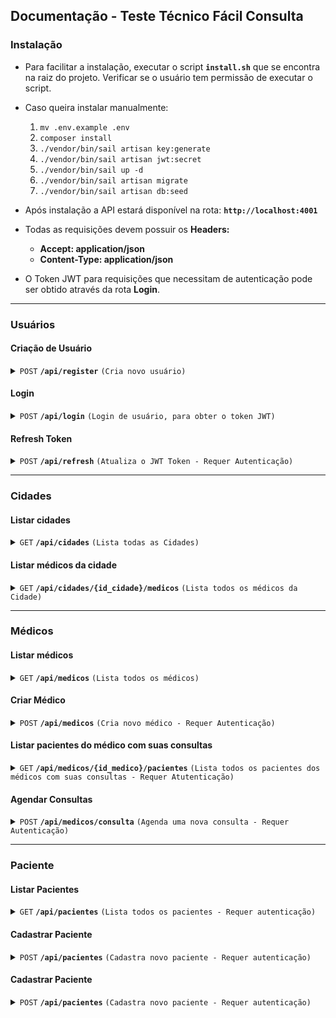 ## Documentação - Teste Técnico Fácil Consulta
### Instalação

- Para facilitar a instalação, executar o script **`install.sh`** que se encontra na raiz do projeto. Verificar se o usuário tem permissão de executar o script.
- Caso queira instalar manualmente:
  1. `mv .env.example .env`
  2. `composer install`
  3. `./vendor/bin/sail artisan key:generate`
  4. `./vendor/bin/sail artisan jwt:secret`
  5. `./vendor/bin/sail up -d`
  6. `./vendor/bin/sail artisan migrate`
  7. `./vendor/bin/sail artisan db:seed`
   
- Após instalação a API estará disponível na rota: **`http://localhost:4001`**
- Todas as requisições devem possuir os **Headers:** 
  - **Accept: application/json**
  - **Content-Type: application/json**
- O Token JWT para requisições que necessitam de autenticação pode ser obtido através da rota **Login**.



------------------------------------------------------------------------------------------
### Usuários
#### Criação de Usuário

<details>
 <summary><code>POST</code> <code><b>/api/register</b></code> <code>(Cria novo usuário)</code></summary>

##### Body Params

> | Paramêtro      |  Obrigatório     | Tipo               | description                                                           |
> |-----------|-----------|-------------------------|-----------------------------------------------------------------------|
> | name      |  Sim | String   | Nome do usuário  |
> | email      |  Sim | String   | E-mail do usuário  |
> | password      |  Sim | String   | Senha do usuário  |


##### Responses

> | http code     | content-type                      | response                                                            |
> |---------------|-----------------------------------|---------------------------------------------------------------------|
> | `201`         | `application/json`        | `JSON Response`                                |
> | `422`         | `application/json`                | `{"message":"Unprocessable Content", "errors" : "<Erro na validação dos dados>"}`                            |

##### Response 200 - Exemplo

> ```json
> {
> 	"message": "User created successfully",
> 	"user": {
> 		"name": "Teste",
> 		"email": "teste@teste.com",
> 		"updated_at": "2025-01-31T18:09:12.000000Z",
> 		"created_at": "2025-01-31T18:09:12.000000Z",
> 		"id": 3
> 	}
> }
> ```
</details>

#### Login

<details>
 <summary><code>POST</code> <code><b>/api/login</b></code> <code>(Login de usuário, para obter o token JWT)</code></summary>

##### Body Params

> | Paramêtro      |  Obrigatório     | Tipo               | description                                                           |
> |-----------|-----------|-------------------------|-----------------------------------------------------------------------|
> | email      |  Sim | String   | E-mail do usuário  |
> | password      |  Sim | String   | Senha do usuário  |

##### Responses
> | http code     | content-type                      | response                                                            |
> |---------------|-----------------------------------|---------------------------------------------------------------------|
> | `200`         | `application/json`        | `JSON Response`                               |
> | `401`         | `application/json`                | `{"error": "Unauthorized"}` |

##### Response 200 - Exemplo

> ```json
> {
>	  "message": "User logged in successfully",
>	  "token": {
>		  "access_token": "<JWT_Token>",
>		"token_type": "bearer",
>		  "expires_in": 3600
>	  }
> }
> ```

</details>

#### Refresh Token

<details>
 <summary><code>POST</code> <code><b>/api/refresh</b></code> <code>(Atualiza o JWT Token - Requer Autenticação)</code></summary>

##### Headers

> | Paramêtro      |  Obrigatório     | Tipo               | description                                                           |
> |-----------|-----------|-------------------------|-----------------------------------------------------------------------|
> | Authorization      |  Sim | String  | Token JWT

##### Responses
> | http code     | content-type                      | response                                                            |
> |---------------|-----------------------------------|---------------------------------------------------------------------|
> | `200`         | `application/json`        | `JSON`                               |
> | `401`         | `application/json`                | `{"error": "Unauthorized"}` |

##### Response 200 - Exemplo

> ```json
>  {
>    "message": "Token refreshed successfully",
>    "token": {
>      "access_token": "<NOVO_JWT_TOKEN>",
>      "token_type": "bearer",
>      "expires_in": 3600
>    }
>  }
> ```

</details>

------------------------------------------------------------------------------------------

### Cidades

#### Listar cidades
<details>
 <summary><code>GET</code> <code><b>/api/cidades</b></code> <code>(Lista todas as Cidades)</code></summary>

##### Query Params

> | Paramêtro      |  Obrigatório     | Tipo               | description                                                           |
> |-----------|-----------|-------------------------|-----------------------------------------------------------------------|
> | nome      |  Não | String   | Nome da cidade  |
> | page      |  Não | String   | Página de resultatdos |


##### Responses

> | http code     | content-type                      | response                                                            |
> |---------------|-----------------------------------|---------------------------------------------------------------------|
> | `200`         | `application/json`        | `JSON`                                |
> | `404`         | `application/json`                | `{"error":"Cidade não encontrada"}`                            |

##### Response 200 - Exemplo

> ```json
>  {
>  	"current_page": 1,
>  	"data": [
>  		{
>  			"id": 8,
>  			"nome": "Audieberg",
>  			"estado": "CT",
>  			"created_at": "2025-01-31T12:48:51.000000Z",
>  			"updated_at": "2025-01-31T12:48:51.000000Z",
>  			"deleted_at": null
>  		}
>  	],
>  	"first_page_url": "http:\/\/127.0.0.1:4001\/api\/cidades?page=1",
>  	"from": 1,
>  	"last_page": 1,
>  	"last_page_url": "http:\/\/127.0.0.1:4001\/api\/cidades?page=1",
>  	"links": [
>  		{
>  			"url": null,
>  			"label": "&laquo; Previous",
>  			"active": false
>  		},
>  		{
>  			"url": "http:\/\/127.0.0.1:4001\/api\/cidades?page=1",
>  			"label": "1",
>  			"active": true
>  		},
>  		{
>  			"url": null,
>  			"label": "Next &raquo;",
>  			"active": false
>  		}
>  	],
>  	"next_page_url": null,
>  	"path": "http:\/\/127.0.0.1:4001\/api\/cidades",
>  	"per_page": 10,
>  	"prev_page_url": null,
>  	"to": 1,
>  	"total": 1
>  }
> ```
</details>

#### Listar médicos da cidade
<details>
 <summary><code>GET</code> <code><b>/api/cidades/{id_cidade}/medicos</b></code> <code>(Lista todos os médicos da Cidade)</code></summary>

##### Query Params

> | Paramêtro      |  Obrigatório     | Tipo               | description                                                           |
> |-----------|-----------|-------------------------|-----------------------------------------------------------------------|
> | nome      |  Não | String   | Nome do médico  |
> | page      |  Não | String   | Página de resultatdos |


##### Responses

> | http code     | content-type                      | response                                                            |
> |---------------|-----------------------------------|---------------------------------------------------------------------|
> | `200`         | `application/json`        | `JSON`                                |
> | `404`         | `application/json`                | `{"error":"Médico não encontrado"}`                            |

##### Response 200 - Exemplo

> ```json
>  {
>  	"current_page": 1,
>  	"data": [
>  		{
>  			"id": 1,
>  			"nome": "Dr. Ozella Beier DVM",
>  			"especialidade": "Stevedore",
>  			"cidade_id": 2,
>  			"created_at": "2025-01-31T12:48:51.000000Z",
>  			"updated_at": "2025-01-31T12:48:51.000000Z",
>  			"deleted_at": null
>  		}
>  	],
>  	"first_page_url": "http:\/\/127.0.0.1:4001\/api\/cidades\/2\/medicos?page=1",
>  	"from": 1,
>  	"last_page": 1,
>  	"last_page_url": "http:\/\/127.0.0.1:4001\/api\/cidades\/2\/medicos?page=1",
>  	"links": [
>  		{
>  			"url": null,
>  			"label": "&laquo; Previous",
>  			"active": false
>  		},
>  		{
>  			"url": "http:\/\/127.0.0.1:4001\/api\/cidades\/2\/medicos?page=1",
>  			"label": "1",
>  			"active": true
>  		},
>  		{
>  			"url": null,
>  			"label": "Next &raquo;",
>  			"active": false
>  		}
>  	],
>  	"next_page_url": null,
>  	"path": "http:\/\/127.0.0.1:4001\/api\/cidades\/2\/medicos",
>  	"per_page": 10,
>  	"prev_page_url": null,
>  	"to": 1,
>  	"total": 1
>  }
>```
</details>

------------------------------------------------------------------------------------------

### Médicos

#### Listar médicos
<details>
 <summary><code>GET</code> <code><b>/api/medicos</b></code> <code>(Lista todos os médicos)</code></summary>

##### Query Params

> | Paramêtro      |  Obrigatório     | Tipo               | description                                                           |
> |-----------|-----------|-------------------------|-----------------------------------------------------------------------|
> | nome      |  Não | String   | Nome do médico  |
> | page      |  Não | String   | Página de resultatdos |


##### Responses

> | http code     | content-type                      | response                                                            |
> |---------------|-----------------------------------|---------------------------------------------------------------------|
> | `200`         | `application/json`        | `JSON`                                |
> | `404`         | `application/json`                | `{"error":"Médico não encontrado"}`                            |

##### Response 200 - Exemplo

> ```json
>  {
>  	"current_page": 1,
>  	"data": [
>  		{
>  			"id": 22,
>  			"nome": "Nome do médico",
>  			"especialidade": "Especialidade",
>  			"cidade_id": 9,
>  			"created_at": "2025-01-31T17:06:04.000000Z",
>  			"updated_at": "2025-01-31T17:06:04.000000Z",
>  			"deleted_at": null
>  		}
>  	],
>  	"first_page_url": "http:\/\/127.0.0.1:4001\/api\/medicos?page=1",
>  	"from": 1,
>  	"last_page": 1,
>  	"last_page_url": "http:\/\/127.0.0.1:4001\/api\/medicos?page=1",
>  	"links": [
>  		{
>  			"url": null,
>  			"label": "&laquo; Previous",
>  			"active": false
>  		},
>  		{
>  			"url": "http:\/\/127.0.0.1:4001\/api\/medicos?page=1",
>  			"label": "1",
>  			"active": true
>  		},
>  		{
>  			"url": null,
>  			"label": "Next &raquo;",
>  			"active": false
>  		}
>  	],
>  	"next_page_url": null,
>  	"path": "http:\/\/127.0.0.1:4001\/api\/medicos",
>  	"per_page": 10,
>  	"prev_page_url": null,
>  	"to": 1,
>  	"total": 1
>  }
> ```
</details>

#### Criar Médico
<details>
 <summary><code>POST</code> <code><b>/api/medicos</b></code> <code>(Cria novo médico - Requer Autenticação)</code></summary>

##### Body Params

> | Paramêtro      |  Obrigatório     | Tipo               | description                                                           |
> |-----------|-----------|-------------------------|-----------------------------------------------------------------------|
> | nome      |  Sim | String   | Nome do médico  |
> | especialidade      |  Sim | String   | Especialidade do médico  |
> | cidade_id      |  Sim | int   | Id da Cidade a qual o médico é vinculado  |


##### Responses

> | http code     | content-type                      | response                                                            |
> |---------------|-----------------------------------|---------------------------------------------------------------------|
> | `200`         | `application/json`        | `JSON Response`                                |
> | `422`         | `application/json`                | `{"message":"Unprocessable Content", "errors" : "<Erro na validação dos dados>"}`                            |
> | `401`         | `application/json`                | `{"message":"Unauthenticated"}`                            |

##### Response 200 - Exemplo

> ```json
> {
> 	"message": "Médico criado com sucesso",
> 	"medico": {
> 		"nome": "Nome do Médico",
> 		"especialidade": "Especialidade",
> 		"cidade_id": "9",
> 		"updated_at": "2025-01-31T17:06:04.000000Z",
> 		"created_at": "2025-01-31T17:06:04.000000Z",
> 		"id": 22
> 	}
> }
> ```
</details>

#### Listar pacientes do médico com suas consultas
<details>
 <summary><code>GET</code> <code><b>/api/medicos/{id_medico}/pacientes</b></code> <code>(Lista todos os pacientes dos médicos com suas consultas - Requer Atutenticação)</code></summary>

##### Query Params

> | Paramêtro      |  Obrigatório     | Tipo               | description                                                           |
> |-----------|-----------|-------------------------|-----------------------------------------------------------------------|
> | nome      |  Não | String   | Nome do paciente  |
> | apenas-agendadas      |  Não | Boolean   | Listar apenas Consultas agendadas  |
> | page      |  Não | String   | Página de resultatdos |


##### Responses

> | http code     | content-type                      | response                                                            |
> |---------------|-----------------------------------|---------------------------------------------------------------------|
> | `200`         | `application/json`        | `JSON`                                |
> | `404`         | `application/json`                | `{"error":"Paciente não encontrado"}`                            |
> | `401`         | `application/json`                | `{"message":"Unauthenticated"}`                            |

##### Response 200 - Exemplo

> ```json
> {
> 	"pacientes": {
> 		"current_page": 1,
> 		"data": [
> 			{
> 				"id": 5,
> 				"nome": "Meggie Gulgowski",
> 				"cpf": "37886538797",
> 				"celular": "805.864.5665",
> 				"created_at": "2025-01-31T12:48:51.000000Z",
> 				"updated_at": "2025-01-31T12:48:51.000000Z",
> 				"deleted_at": null,
> 				"consultas": [
> 					{
> 						"id": 24,
> 						"medico_id": 2,
> 						"paciente_id": 5,
> 						"data": "2025-12-28",
> 						"created_at": "2025-01-31T15:24:38.000000Z",
> 						"updated_at": "2025-01-31T15:24:38.000000Z",
> 						"deleted_at": null
> 					}
> 				]
> 			}
> 		],
> 		"first_page_url": "http:\/\/127.0.0.1:4001\/api\/medicos\/2\/pacientes?page=1",
> 		"from": 1,
> 		"last_page": 1,
> 		"last_page_url": "http:\/\/127.0.0.1:4001\/api\/medicos\/2\/pacientes?page=1",
> 		"links": [
> 			{
> 				"url": null,
> 				"label": "&laquo; Previous",
> 				"active": false
> 			},
> 			{
> 				"url": "http:\/\/127.0.0.1:4001\/api\/medicos\/2\/pacientes?page=1",
> 				"label": "1",
> 				"active": true
> 			},
> 			{
> 				"url": null,
> 				"label": "Next &raquo;",
> 				"active": false
> 			}
> 		],
> 		"next_page_url": null,
> 		"path": "http:\/\/127.0.0.1:4001\/api\/medicos\/2\/pacientes",
> 		"per_page": 10,
> 		"prev_page_url": null,
> 		"to": 1,
> 		"total": 1
> 	}
> }
> ```
</details>

#### Agendar Consultas
<details>
 <summary><code>POST</code> <code><b>/api/medicos/consulta</b></code> <code>(Agenda uma nova consulta - Requer Autenticação)</code></summary>

##### Body Params

> | Paramêtro      |  Obrigatório     | Tipo               | description                                                           |
> |-----------|-----------|-------------------------|-----------------------------------------------------------------------|
> | medico_id      |  Sim | String   | ID do médico  |
> | paciente_id      |  Sim | String   | ID do paciente  |
> | data    |  Sim | date   | Data da Consulta no formato Y-m-d H:i:s  |


##### Responses

> | http code     | content-type                      | response                                                            |
> |---------------|-----------------------------------|---------------------------------------------------------------------|
> | `200`         | `application/json`        | `JSON Response`                                |
> | `422`         | `application/json`                | `{"message":"Unprocessable Content", "errors" : "<Erro na validação dos dados>"}`                            |
> | `401`         | `application/json`                | `{"message":"Unauthenticated"}`                            |

##### Response 200 - Exemplo

> ```json
> {
> 	"message": "Consulta criada com sucesso",
> 	"consulta": {
> 		"medico_id": "2",
> 		"paciente_id": "16",
> 		"data": "2025-11-28 14:38:22",
> 		"updated_at": "2025-01-31T17:32:50.000000Z",
> 		"created_at": "2025-01-31T17:32:50.000000Z",
> 		"id": 26
> 	}
> }
> ```
</details>

------------------------------------------------------------------------------------------

### Paciente

#### Listar Pacientes
<details>
 <summary><code>GET</code> <code><b>/api/pacientes</b></code> <code>(Lista todos os pacientes - Requer autenticação)</code></summary>

##### Query Params

> | Paramêtro      |  Obrigatório     | Tipo               | description                                                           |
> |-----------|-----------|-------------------------|-----------------------------------------------------------------------|
> | nome      |  Não | String   | Nome do paciente  |
> | page      |  Não | String   | Página de resultatdos |


##### Responses

> | http code     | content-type                      | response                                                            |
> |---------------|-----------------------------------|---------------------------------------------------------------------|
> | `200`         | `application/json`        | `JSON`                                |
> | `404`         | `application/json`                | `{"error":"Paciente não encontrado"}`                            |
> | `401`         | `application/json`                | `{"message":"Unauthenticated"}`                            |

##### Response 200 - Exemplo

> ```json
> {
> 	"current_page": 1,
> 	"data": [
> 		{
> 			"id": 21,
> 			"nome": "teste editado",
> 			"cpf": "00000000000",
> 			"celular": "3799999999",
> 			"created_at": "2025-01-31T12:58:56.000000Z",
> 			"updated_at": "2025-01-31T13:02:08.000000Z",
> 			"deleted_at": null
> 		},
> 		{
> 			"id": 22,
> 			"nome": "teste editado",
> 			"cpf": "CPF",
> 			"celular": "3799999999",
> 			"created_at": "2025-01-31T17:36:27.000000Z",
> 			"updated_at": "2025-01-31T17:36:27.000000Z",
> 			"deleted_at": null
> 		}
> 	],
> 	"first_page_url": "http:\/\/127.0.0.1:4001\/api\/pacientes?page=1",
> 	"from": 1,
> 	"last_page": 1,
> 	"last_page_url": "http:\/\/127.0.0.1:4001\/api\/pacientes?page=1",
> 	"links": [
> 		{
> 			"url": null,
> 			"label": "&laquo; Previous",
> 			"active": false
> 		},
> 		{
> 			"url": "http:\/\/127.0.0.1:4001\/api\/pacientes?page=1",
> 			"label": "1",
> 			"active": true
> 		},
> 		{
> 			"url": null,
> 			"label": "Next &raquo;",
> 			"active": false
> 		}
> 	],
> 	"next_page_url": null,
> 	"path": "http:\/\/127.0.0.1:4001\/api\/pacientes",
> 	"per_page": 10,
> 	"prev_page_url": null,
> 	"to": 2,
> 	"total": 2
> }
> ```
</details>

#### Cadastrar Paciente
<details>
 <summary><code>POST</code> <code><b>/api/pacientes</b></code> <code>(Cadastra novo paciente - Requer autenticação)</code></summary>

##### Body Params

> | Paramêtro      |  Obrigatório     | Tipo               | description                                                           |
> |-----------|-----------|-------------------------|-----------------------------------------------------------------------|
> | nome      |  Sim | String   | Nome do paciente  |
> | celular      |  Sim | String   | Celular do paciente  |
> | cpf      |  Sim | String   | CPF do paciente  |


##### Responses

> | http code     | content-type                      | response                                                            |
> |---------------|-----------------------------------|---------------------------------------------------------------------|
> | `200`         | `application/json`        | `JSON Response`                                |
> | `422`         | `application/json`                | `{"message":"Unprocessable Content", "errors" : "<Erro na validação dos dados>"}`                            |
> | `401`         | `application/json`                | `{"message":"Unauthenticated"}`                            |


##### Response 200 - Exemplo

> ```json
> {
> 	"message": "Paciente criado com sucesso",
> 	"paciente": {
> 		"nome": "Nome do Paciente",
> 		"cpf": "CPF",
> 		"celular": "3799999999",
> 		"updated_at": "2025-01-31T17:36:27.000000Z",
> 		"created_at": "2025-01-31T17:36:27.000000Z",
> 		"id": 22
> 	}
> }
> ```
</details>

#### Cadastrar Paciente
<details>
 <summary><code>POST</code> <code><b>/api/pacientes</b></code> <code>(Cadastra novo paciente - Requer autenticação)</code></summary>

##### Body Params

> | Paramêtro      |  Obrigatório     | Tipo               | description                                                           |
> |-----------|-----------|-------------------------|-----------------------------------------------------------------------|
> | nome      |  Sim | String   | Nome do paciente  |
> | celular      |  Sim | String   | Celular do paciente  |


##### Responses

> | http code     | content-type                      | response                                                            |
> |---------------|-----------------------------------|---------------------------------------------------------------------|
> | `200`         | `application/json`        | `JSON Response`                                |
> | `422`         | `application/json`                | `{"message":"Unprocessable Content", "errors" : "<Erro na validação dos dados>"}`                            |
> | `400 ` | `application/json` | ` {"error": "CPF não pode ser alterado"} ` |
> | `401`         | `application/json`                | `{"message":"Unauthenticated"}`                            |

##### Response 200 - Exemplo

> ```json
> {
> 	"message": "Paciente atualizado com sucesso",
> 	"paciente": {
> 		"id": 21,
> 		"nome": "Nome do Paciente",
> 		"cpf": "00000000000",
> 		"celular": "3799999999",
> 		"created_at": "2025-01-31T12:58:56.000000Z",
> 		"updated_at": "2025-01-31T13:02:08.000000Z",
> 		"deleted_at": null
> 	}
> }
> ```
</details>
